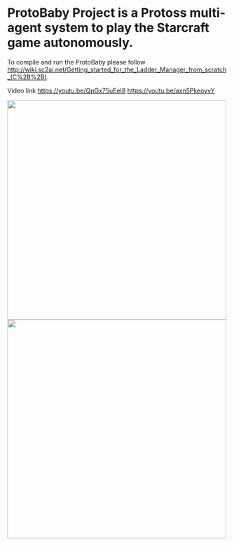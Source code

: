 # ProtoBaby Project is a Protoss multi-agent system to play the Starcraft game autonomously.

To compile and run the ProtoBaby please follow http://wiki.sc2ai.net/Getting_started_for_the_Ladder_Manager_from_scratch_(C%2B%2B).

Video link
https://youtu.be/QpGx75uEeI8 
https://youtu.be/axn5PkeoyvY 


<img src="https://user-images.githubusercontent.com/40067462/167208560-7417ee39-dee2-4ba2-8bf5-95b83243deaa.png" width="500"> <img src="https://user-images.githubusercontent.com/40067462/167208563-5ca3856c-66e4-4753-8f9e-0ffd33b0fdb7.png" width="500"> 
